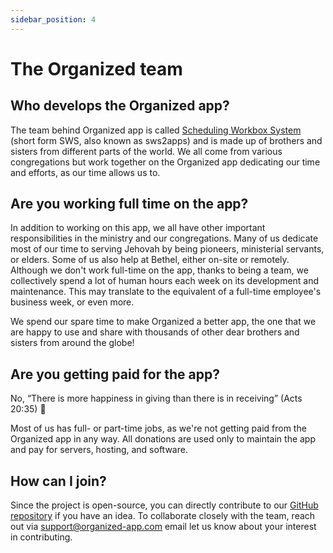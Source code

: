 ```yaml
---
sidebar_position: 4
---
```


# The Organized team

## Who develops the Organized app?

The team behind Organized app is called [Scheduling Workbox System](https://github.com/sws2apps) (short form SWS, also known as sws2apps) and is made up of brothers and sisters from different parts of the world. We all come from various congregations but work together on the Organized app dedicating our time and efforts, as our time allows us to. 

## Are you working full time on the app?

In addition to working on this app, we all have other important responsibilities in the ministry and our congregations. Many of us dedicate most of our time to serving Jehovah by being pioneers, ministerial servants, or elders. Some of us also help at Bethel, either on-site or remotely. Although we don't work full-time on the app, thanks to being a team, we collectively spend a lot of human hours each week on its development and maintenance. This may translate to the equivalent of a full-time employee's business week, or even more.

We spend our spare time to make Organized a better app, the one that we are happy to use and share with thousands of other dear brothers and sisters from around the globe!

## Are you getting paid for the app?

No,  “There is more happiness in giving than there is in receiving” (Acts 20:35) 🙂

Most of us has full- or part-time jobs, as we're not getting paid from the Organized app in any way. All donations are used only to maintain the app and pay for servers, hosting, and software.

## How can I join?

Since the project is open-source, you can directly contribute to our [GitHub repository](https://github.com/sws2apps/organized-app) if you have an idea. To collaborate closely with the team, reach out via [support@organized-app.com](mailto:support@organized-app.com) email let us know about your interest in contributing.
